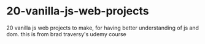 # 20-vanilla-js-web-projects
20 vanilla js web projects to make, for having better understanding of js and dom. this is from brad traversy's udemy course

